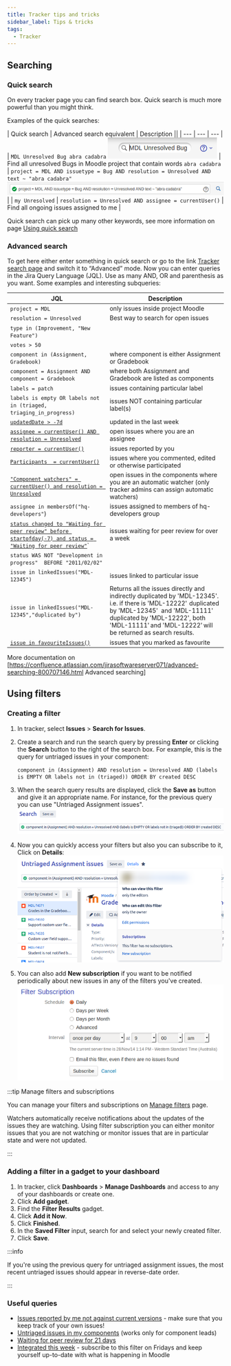 ```yaml
---
title: Tracker tips and tricks
sidebar_label: Tips & tricks
tags:
  - Tracker
---
```


## Searching

### Quick search

On every tracker page you can find search box. Quick search is much more powerful than you might think.

Examples of the quick searches:

| Quick search | Advanced search equivalent | Description ||
| --- | --- | --- |
| `MDL Unresolved Bug abra cadabra` ![](./trackerquicksearch.png) | Find all unresolved Bugs in Moodle project that contain words `abra cadabra` | `project = MDL AND issuetype = Bug AND resolution = Unresolved AND text ~ "abra cadabra"` ![](./advancedsearch.png) |
| `my Unresolved` | `resolution = Unresolved AND assignee = currentUser()` | Find all ongoing issues assigned to me |

Quick search can pick up many other keywords, see more information on page [Using quick search](https://confluence.atlassian.com/display/JIRA062/Using+Quick+Search)

### Advanced search

To get here either enter something in quick search or go to the link [Tracker search page](https://tracker.moodle.org/issues/?jql=) and switch it to “Advanced” mode.
Now you can enter queries in the Jira Query Language (JQL). Use as many AND, OR and parenthesis as you want. Some examples and interesting subqueries:

| JQL | Description |
| --- | --- |
| `project = MDL` | only issues inside project Moodle |
| `resolution = Unresolved` | Best way to search for open issues |
| `type in (Improvement, "New Feature")` | |
| `votes > 50` | |
| `component in (Assignment, Gradebook)` | where component is either Assignment or Gradebook |
| `component = Assignment AND component = Gradebook` | where both Assignment and Gradebook are listed as components |
| `labels = patch` | issues containing particular label |
| `labels is empty OR labels not in (triaged, triaging_in_progress)` | issues NOT containing particular label(s) |
|  [`updatedDate > -7d`](https://tracker.moodle.org/issues/?jql=updatedDate%20%3E%20-7d) | updated in the last week |
|  [`assignee = currentUser() AND resolution = Unresolved`](https://tracker.moodle.org/issues/?jql=assignee%20%3D%20currentUser%28%29%20AND%20resolution%20%3D%20Unresolved) | open issues where you are an assignee |
| [`reporter = currentUser()`](https://tracker.moodle.org/issues/?jql=reporter%20%3D%20currentUser%28%29) | issues reported by you |
| [`Participants  = currentUser()`](https://tracker.moodle.org/issues/?jql=Participants%20%20%3D%20currentUser()) | issues where you commented, edited or otherwise participated |
| [`"Component watchers" = currentUser() and resolution = Unresolved`](https://tracker.moodle.org/issues/?jql=%22Component%20watchers%22%20%3D%20currentUser()%20and%20resolution%20%3D%20Unresolved) | open issues in the components where you are an automatic watcher (only tracker admins can assign automatic watchers) |
| `assignee in membersOf("hq-developers"`) | issues assigned to members of hq-developers group |
| [`status changed to "Waiting for peer review" before startofday(-7) and status = "Waiting for peer review"`](https://tracker.moodle.org/issues/?jql=status%20changed%20to%20%22Waiting%20for%20peer%20review%22%20before%20startofday%28-7%29%20and%20status%20%3D%20%22Waiting%20for%20peer%20review%22`)` | issues waiting for peer review for over a week |
| `status WAS NOT "Development in progress"  BEFORE "2011/02/02"` | |
| `issue in linkedIssues("MDL-12345")` | issues linked to particular issue |
| `issue in linkedIssues("MDL-12345","duplicated by")` | Returns all the issues directly and indirectly duplicated by 'MDL-12345'. i.e. if there is 'MDL-12222'  duplicated by 'MDL-12345'   and 'MDL-11111'  duplicated by 'MDL-12222', both 'MDL-11111' and 'MDL-12222' will be returned as search results. |
| [`issue in favouriteIssues()`](https://tracker.moodle.org/issues/?jql=issue%20in%20favouriteIssues%28%29) | issues that you marked as favourite |

More documentation on [https://confluence.atlassian.com/jirasoftwareserver071/advanced-searching-800707146.html Advanced searching]

## Using filters

### Creating a filter

1. In tracker, select **Issues** > **Search for Issues**.
2. Create a search and run the search query by pressing **Enter** or clicking the **Search** button to the right of the search box. For example, this is the query for untriaged issues in your component:

    ```
    component in (Assignment) AND resolution = Unresolved AND (labels is EMPTY OR labels not in (triaged)) ORDER BY created DESC
    ```

3. When the search query results are displayed, click the **Save as** button and give it an appropriate name. For instance, for the previous query you can use "Untriaged Assignment issues".
![](./savefilter1.png)
4. Now you can quickly access your filters but also you can subscribe to it, Click on **Details**:
![](./savefilter2.png)
5. You can also add **New subscription** if you want to be notified periodically about new issues in any of the filters you've created.
![](./savefilter3.png)

:::tip Manage filters and subscriptions

You can manage your filters and subscriptions on [Manage filters](https://tracker.moodle.org/secure/ManageFilters.jspa) page.

Watchers automatically receive notifications about the updates of the issues they are watching. Using filter subscription you can either monitor issues that you are not watching or monitor issues that are in particular state and were not updated.

:::

### Adding a filter in a gadget to your dashboard

1. In tracker, click **Dashboards** > **Manage Dashboards** and access to any of your dashboards or create one.
2. Click **Add gadget**.
3. Find the **Filter Results** gadget.
4. Click **Add it Now**.
5. Click **Finished**.
6. In the **Saved Filter** input, search for and select your newly created filter.
7. Click **Save**.

:::info

If you're using the previous query for untriaged assignment issues, the most recent untriaged issues should appear in reverse-date order.

:::

### Useful queries

- [Issues reported by me not against current versions](https://tracker.moodle.org/issues/?jql=project%20%3D%20mdl%20and%20resolution%20%3D%20unresolved%20and%20type%20in%20%28bug%29%20and%20%22Affected%20Branches%22%20!~%20MOODLE_310_STABLE%20and%20%22Affected%20Branches%22%20!~%20MOODLE_311_STABLE%20and%20reporter%20%3D%20currentUser%28%29) - make sure that you keep track of your own issues!
- [Untriaged issues in my components](https://tracker.moodle.org/issues/?jql=component%20in%20%28componentsLeadByUser%28%29%29%20AND%20resolution%20%3D%20Unresolved%20AND%20updatedDate%20%3E%20-14d%20AND%20project%20%3D%20MDL%20AND%20%28%20labels%20is%20EMPTY%20OR%20labels%20not%20in%20%28triaged%2C%20triaging_in_progress%29%29%20ORDER%20BY%20updatedDate%20ASC) (works only for component leads)
- [Waiting for peer review for 21 days](https://tracker.moodle.org/issues/?jql=status%20changed%20to%20%22Waiting%20for%20peer%20review%22%20before%20startofday(-21)%20and%20status%20%3D%20%22Waiting%20for%20peer%20review%22)
- [Integrated this week](https://tracker.moodle.org/issues/?filter=19324) - subscribe to this filter on Fridays and keep yourself up-to-date with what is happening in Moodle
